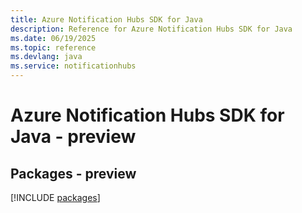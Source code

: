 ```yaml
---
title: Azure Notification Hubs SDK for Java
description: Reference for Azure Notification Hubs SDK for Java
ms.date: 06/19/2025
ms.topic: reference
ms.devlang: java
ms.service: notificationhubs
---
```

# Azure Notification Hubs SDK for Java - preview
## Packages - preview
[!INCLUDE [packages](notification-hubs-index.md)]